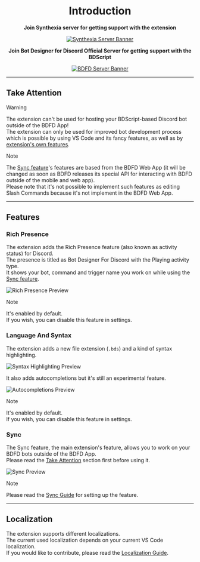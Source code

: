 <div align="center">

# Introduction

**Join Synthexia server for getting support with the extension**

[![Synthexia Server Banner](https://discord.com/api/guilds/1044327411115884676/embed.png?style=banner2)](https://discord.gg/wKADUUfcpj)

**Join Bot Designer for Discord Official Server for getting support with the BDScript**

[![BDFD Server Banner](https://discord.com/api/guilds/566363823137882154/embed.png?style=banner2)](https://discord.gg/JcENFCf)

</div>

---

## Take Attention

> [!WARNING]
> The extension can't be used for hosting your BDScript-based Discord bot outside of the BDFD App!\
> The extension can only be used for improved bot development process which is possible by using VS Code and its fancy features, as well as by [extension's own features](#features).

> [!NOTE]
> The [Sync feature](#sync)'s features are based from the BDFD Web App (it will be changed as soon as BDFD releases its special API for interacting with BDFD outside of the mobile and web app).\
Please note that it's not possible to implement such features as editing Slash Commands because it's not implement in the BDFD Web App.

---

## Features

### Rich Presence

The extension adds the Rich Presence feature (also known as activity status) for Discord.\
The presence is titled as Bot Designer For Discord with the Playing activity type.\
It shows your bot, command and trigger name you work on while using the [Sync feature](#sync).

![Rich Presence Preview](https://github.com/Synthexia/bdfd-extension/assets/70456337/df65afcd-91b9-4570-ba0f-4de30f9236a9)

> [!NOTE]
> It's enabled by default.\
> If you wish, you can disable this feature in settings.

### Language And Syntax

The extension adds a new file extension (`.bds`) and a kind of syntax highlighting.

![Syntax Highlighting Preview](https://github.com/Synthexia/bdfd-extension/assets/70456337/fbef5a70-1c8f-467c-8396-79249268f24b)

It also adds autocompletions but it's still an experimental feature.

![Autocompletions Preview](https://github.com/Synthexia/bdfd-extension/assets/70456337/e390c1d0-9f5b-4f73-b2f7-af3c598e2de8)

> [!NOTE]
> It's enabled by default.\
> If you wish, you can disable this feature in settings.

### Sync

The Sync feature, the main extension's feature, allows you to work on your BDFD bots outside of the BDFD App.\
Please read the [Take Attention](#take-attention) section first before using it.

![Sync Preview](https://github.com/Synthexia/bdfd-extension/assets/70456337/0b0d77f0-f9b1-4782-abec-eb966e2a1084)

> [!NOTE]
> Please read the [Sync Guide](./resources/syncGuide.md) for setting up the feature.

---

## Localization

The extension supports different localizations.\
The current used localization depends on your current VS Code localization.\
If you would like to contribute, please read the [Localization Guide](./resources/localizationGuide.md).

